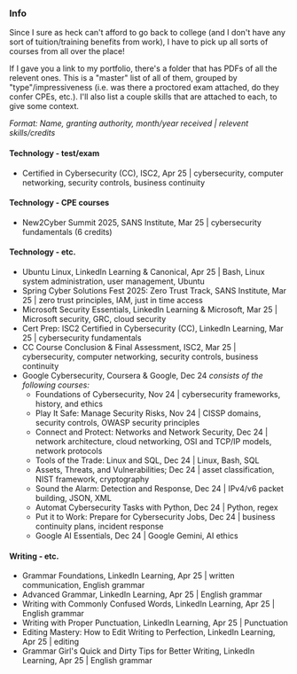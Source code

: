 ### Info

Since I sure as heck can't afford to go back to college (and I don't have any sort of tuition/training benefits from work), I have to pick up all sorts of courses from all over the place!

If I gave you a link to my portfolio, there's a folder that has PDFs of all the relevent ones. This is a "master" list of all of them, grouped by "type"/impressiveness (i.e. was there a proctored exam attached, do they confer CPEs, etc.). I'll also list a couple skills that are attached to each, to give some context.

*Format: Name, granting authority, month/year received | relevent skills/credits*

#### Technology - test/exam
* Certified in Cybersecurity (CC), ISC2, Apr 25 | cybersecurity, computer networking, security controls, business continuity


#### Technology - CPE courses
* New2Cyber Summit 2025, SANS Institute, Mar 25 | cybersecurity fundamentals (6 credits)


#### Technology - etc.
* Ubuntu Linux, LinkedIn Learning & Canonical, Apr 25 | Bash, Linux system administration, user management, Ubuntu
* Spring Cyber Solutions Fest 2025: Zero Trust Track, SANS Institute, Mar 25 | zero trust principles, IAM, just in time access
* Microsoft Security Essentials, LinkedIn Learning & Microsoft, Mar 25 | Microsoft security, GRC, cloud security
* Cert Prep: ISC2 Certified in Cybersecurity (CC), LinkedIn Learning, Mar 25 | cybersecurity fundamentals
* CC Course Conclusion & Final Assessment, ISC2, Mar 25 | cybersecurity, computer networking, security controls, business continuity
* Google Cybersecurity, Coursera & Google, Dec 24
*consists of the following courses:*
  * Foundations of Cybersecurity, Nov 24 | cybersecurity frameworks, history, and ethics
  * Play It Safe: Manage Security Risks, Nov 24 | CISSP domains, security controls, OWASP security principles
  * Connect and Protect: Networks and Network Security, Dec 24 | network architecture, cloud networking, OSI and TCP/IP models, network protocols
  * Tools of the Trade: Linux and SQL, Dec 24 | Linux, Bash, SQL
  * Assets, Threats, and Vulnerabilities; Dec 24 | asset classification, NIST framework, cryptography
  * Sound the Alarm: Detection and Response, Dec 24 | IPv4/v6 packet building, JSON, XML
  * Automat Cybersecurity Tasks with Python, Dec 24 | Python, regex
  * Put it to Work: Prepare for Cybersecurity Jobs, Dec 24 | business continuity plans, incident response
  * Google AI Essentials, Dec 24 | Google Gemini, AI ethics


#### Writing - etc.
* Grammar Foundations, LinkedIn Learning, Apr 25 | written communication, English grammar
* Advanced Grammar, LinkedIn Learning, Apr 25 | English grammar
* Writing with Commonly Confused Words, LinkedIn Learning, Apr 25 | English grammar
* Writing with Proper Punctuation, LinkedIn Learning, Apr 25 | Punctuation
* Editing Mastery: How to Edit Writing to Perfection, LinkedIn Learning, Apr 25 | editing
* Grammar Girl's Quick and Dirty Tips for Better Writing, LinkedIn Learning, Apr 25 | English grammar
